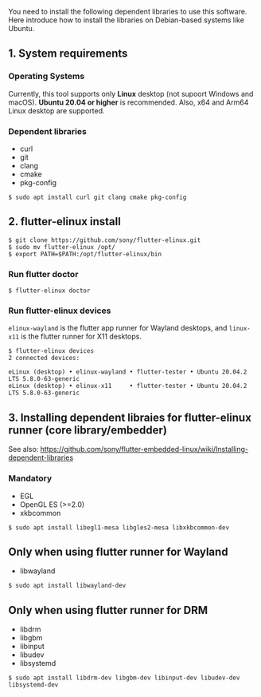 You need to install the following dependent libraries to use this software. Here introduce how to install the libraries on Debian-based systems like Ubuntu.

## 1. System requirements
### Operating Systems
Currently, this tool supports only **Linux** desktop (not supoort Windows and macOS). **Ubuntu 20.04 or higher** is recommended. Also, x64 and Arm64 Linux desktop are supported.

### Dependent libraries
- curl
- git
- clang
- cmake
- pkg-config

```Shell
$ sudo apt install curl git clang cmake pkg-config
```

## 2. flutter-elinux install
```Shell
$ git clone https://github.com/sony/flutter-elinux.git
$ sudo mv flutter-elinux /opt/
$ export PATH=$PATH:/opt/flutter-elinux/bin
```

### Run flutter doctor
```Shell
$ flutter-elinux doctor
```

### Run flutter-elinux devices
`elinux-wayland` is the flutter app runner for Wayland desktops, and `linux-x11` is the flutter runner for X11 desktops.

```Shell
$ flutter-elinux devices
2 connected devices:

eLinux (desktop) • elinux-wayland • flutter-tester • Ubuntu 20.04.2 LTS 5.8.0-63-generic
eLinux (desktop) • elinux-x11     • flutter-tester • Ubuntu 20.04.2 LTS 5.8.0-63-generic
```

## 3. Installing dependent libraies for flutter-elinux runner (core library/embedder)
See also: https://github.com/sony/flutter-embedded-linux/wiki/Installing-dependent-libraries

### Mandatory
- EGL
- OpenGL ES (>=2.0)
- xkbcommon

```Shell
$ sudo apt install libegl1-mesa libgles2-mesa libxkbcommon-dev
```

## Only when using flutter runner for Wayland
- libwayland

```Shell
$ sudo apt install libwayland-dev
```

## Only when using flutter runner for DRM
- libdrm
- libgbm
- libinput
- libudev
- libsystemd

```Shell
$ sudo apt install libdrm-dev libgbm-dev libinput-dev libudev-dev libsystemd-dev
```